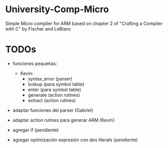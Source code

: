 # University-Comp-Micro
Simple Micro compiler for ARM based on chapter 2 of "Crafting a Compiler with C" by Fischer and LeBlanc

# TODOs
- funciones pequeñas:
	- Kevin:
		- syntax\_error (parser)
		- lookup (para symbol table)
		- enter (para symbol table)
		- generate (action rutines)
		- extract (action rutines)
	
- adaptar funciones del parser (Gabriel)
- adaptar action rutines para generar ARM (Kevin)
- agregar if (pendiente)
- agregar optimización expresión con dos literals (pendiente)
